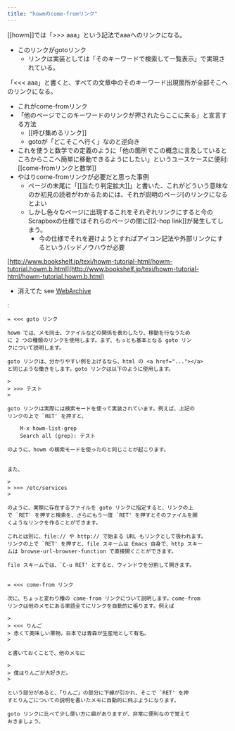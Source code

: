 ```yaml
---
title: "howmのcome-fromリンク"
---
```


[[howm]]では「>>> aaa」という記法でaaaへのリンクになる。
- このリンクがgotoリンク
    - リンクは実装としては「そのキーワードで検索して一覧表示」で実現されている。

「<<< aaa」と書くと、すべての文章中のそのキーワード出現箇所が全部そこへのリンクになる。
- これがcome-fromリンク
- 「他のページでこのキーワードのリンクが押されたらここに来る」と宣言する方法
    - [[呼び集めるリンク]]
    - gotoが「どこそこへ行く」なのと逆向き
- これを使うと数学での定義のように「他の箇所でこの概念に言及しているところからここへ簡単に移動できるようにしたい」というユースケースに便利: [[come-fromリンクと数学]]
- やはりcome-fromリンクが必要だと思った事例
    - ページの末尾に「[[当たり判定拡大]]」と書いた、これがどういう意味なのか初見の読者がわかるためには、それが説明のページ[のリンクになるとよい
    - しかし色々なページに出現するこれをそれぞれリンクにすると今のScrapboxの仕様ではそれらのページの間に[[2-hop link]]が発生してしまう。
        - 今の仕様でそれを避けようとすればアイコン記法や外部リンクにするというバッドノウハウが必要

[http://www.bookshelf.jp/texi/howm-tutorial-html/howm-tutorial.howm.b.html](http://www.bookshelf.jp/texi/howm-tutorial-html/howm-tutorial.howm.b.html)
- 消えてた see [WebArchive](https://web.archive.org/web/20111111063142/http://www.bookshelf.jp/texi/howm-tutorial-html/howm-tutorial.howm.b.html)

:

```
= <<< goto リンク

howm では、メモ同士、ファイルなどの関係を表わしたり、移動を行なうため
に 2 つの種類のリンクを使用します。まず、もっとも基本となる goto リン
クについて説明します。

goto リンクは、分かりやすい例を上げるなら、html の <a href="..."></a>
と同じような働きをします。goto リンクは以下のように使用します。

> 
> >>> テスト
> 

goto リンクは実際には検索モードを使って実装されています。例えば、上記の
リンクの上で `RET' を押すと、

    M-x howm-list-grep
    Search all (grep): テスト

のように、howm の検索モードを使ったのと同じことが起こります。


また、

> 
> >>> /etc/services
> 

のように、実際に存在するファイルを goto リンクに指定すると、リンクの上
で `RET' を押すと検索を、さらにもう一度 `RET' を押すとそのファイルを開
くようなリンクを作ることができます。

これとは別に、file:// や http:// で始まる URL もリンクとして扱われます。
リンクの上で `RET' を押すと、file スキームは Emacs 自身で、http スキー
ムは browse-url-browser-function で直接開くことができます。

file スキームでは、`C-u RET' とすると、ウィンドウを分割して開きます。


= <<< come-from リンク

次に、ちょっと変わり種の come-from リンクについて説明します。come-from
リンクは他のメモにある単語全てにリンクを自動的に張ります。例えば

> 
> <<< りんご
> 赤くて美味しい果物。日本では青森が生産地として有名。
> 

と書いておくことで、他のメモに

> 
> 僕はりんごが大好きだ。
> 

という部分があると、「りんご」の部分に下線が引かれ、そこで `RET' を押
すとりんごについての説明を書いたメモに自動的に飛ぶようになります。

goto リンクに比べて少し使い方に癖がありますが、非常に便利なので覚えて
おきましょう。
```

